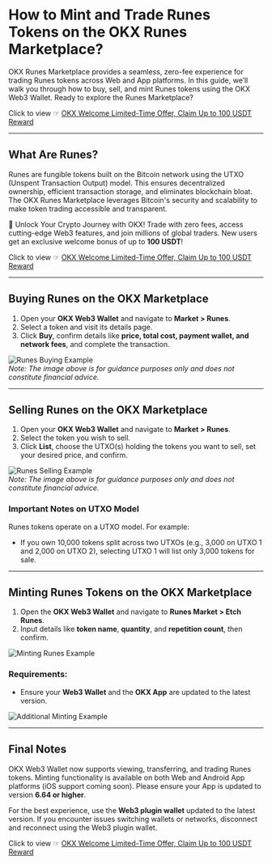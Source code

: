 # How to Mint and Trade Runes Tokens on the OKX Runes Marketplace?

OKX Runes Marketplace provides a seamless, zero-fee experience for trading Runes tokens across Web and App platforms. In this guide, we’ll walk you through how to buy, sell, and mint Runes tokens using the OKX Web3 Wallet. Ready to explore the Runes Marketplace?  

Click to view ☞ [OKX Welcome Limited-Time Offer, Claim Up to 100 USDT Reward](https://bit.ly/OKXe)

---

## What Are Runes?

Runes are fungible tokens built on the Bitcoin network using the UTXO (Unspent Transaction Output) model. This ensures decentralized ownership, efficient transaction storage, and eliminates blockchain bloat. The OKX Runes Marketplace leverages Bitcoin's security and scalability to make token trading accessible and transparent.

🚀 Unlock Your Crypto Journey with OKX! Trade with zero fees, access cutting-edge Web3 features, and join millions of global traders. New users get an exclusive welcome bonus of up to **100 USDT**!  

Click to view ☞ [OKX Welcome Limited-Time Offer, Claim Up to 100 USDT Reward](https://bit.ly/OKXe)

---

## Buying Runes on the OKX Marketplace

1. Open your **OKX Web3 Wallet** and navigate to **Market > Runes**.  
2. Select a token and visit its details page.  
3. Click **Buy**, confirm details like **price, total cost, payment wallet, and network fees**, and complete the transaction.  

![Runes Buying Example](https://www.okx.com/cdn/assets/plugins/announcements/contentful/tofttmniq0qv/6mBtSviotMWqD1QFDhmEOd/2512d866ab0e4cad335f0b9e993d89b1/001.png)  
*Note: The image above is for guidance purposes only and does not constitute financial advice.*

---

## Selling Runes on the OKX Marketplace

1. Open your **OKX Web3 Wallet** and navigate to **Market > Runes**.  
2. Select the token you wish to sell.  
3. Click **List**, choose the UTXO(s) holding the tokens you want to sell, set your desired price, and confirm.  

![Runes Selling Example](https://www.okx.com/cdn/assets/plugins/announcements/contentful/tofttmniq0qv/6D7qEvLFqZxSgS48aOS2xf/8f0b261ef8b9604f09a29045c0e25a4f/002.png)  
*Note: The image above is for guidance purposes only and does not constitute financial advice.*

### Important Notes on UTXO Model
Runes tokens operate on a UTXO model. For example:
- If you own 10,000 tokens split across two UTXOs (e.g., 3,000 on UTXO 1 and 2,000 on UTXO 2), selecting UTXO 1 will list only 3,000 tokens for sale.

---

## Minting Runes Tokens on the OKX Marketplace

1. Open the **OKX Web3 Wallet** and navigate to **Runes Market > Etch Runes**.  
2. Input details like **token name**, **quantity**, and **repetition count**, then confirm.  

![Minting Runes Example](https://www.okx.com/cdn/assets/plugins/announcements/contentful/tofttmniq0qv/4pcPYRuWaz0L51Lh66IVoZ/d41cf12f279c36c732c5e7b9e8cc0707/7-1.png)  

### Requirements:
- Ensure your **Web3 Wallet** and the **OKX App** are updated to the latest version.  

![Additional Minting Example](https://www.okx.com/cdn/assets/plugins/announcements/contentful/tofttmniq0qv/5Wz9fsZaSKls3gUIJYM3Tz/a0e5534aeacefdfef1358eff6e6f3a7d/8-1.png)  

---

## Final Notes

OKX Web3 Wallet now supports viewing, transferring, and trading Runes tokens. Minting functionality is available on both Web and Android App platforms (iOS support coming soon). Please ensure your App is updated to version **6.64 or higher**.

For the best experience, use the **Web3 plugin wallet** updated to the latest version. If you encounter issues switching wallets or networks, disconnect and reconnect using the Web3 plugin wallet.

Click to view ☞ [OKX Welcome Limited-Time Offer, Claim Up to 100 USDT Reward](https://bit.ly/OKXe)

